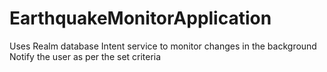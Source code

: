 # EarthquakeMonitorApplication

Uses Realm database
Intent service to monitor changes in the background
Notify the user as per the set criteria
